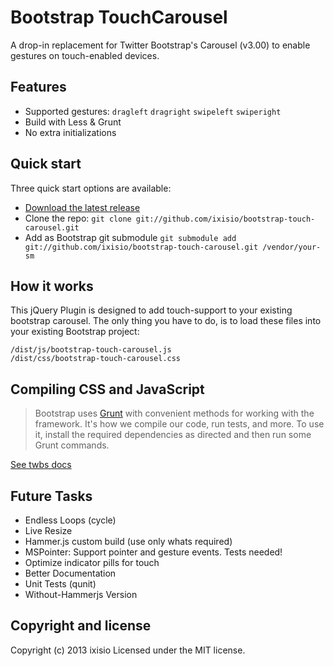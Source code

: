 # Bootstrap TouchCarousel

A drop-in replacement for Twitter Bootstrap's Carousel (v3.00) to enable gestures on touch-enabled devices.


## Features

* Supported gestures: `dragleft` `dragright` `swipeleft` `swiperight`
* Build with Less & Grunt
* No extra initializations


## Quick start
Three quick start options are available:

- [Download the latest release](https://github.com/ixisio/bootstrap-touch-carousel/archive/master.zip)
- Clone the repo: `git clone git://github.com/ixisio/bootstrap-touch-carousel.git`
- Add as Bootstrap git submodule `git submodule add git://github.com/ixisio/bootstrap-touch-carousel.git /vendor/your-sm`


## How it works

This jQuery Plugin is designed to add touch-support to your existing bootstrap carousel. The only thing you have to do, is to load these files into your existing Bootstrap project:

```
/dist/js/bootstrap-touch-carousel.js
/dist/css/bootstrap-touch-carousel.css
```


## Compiling CSS and JavaScript

> Bootstrap uses [Grunt](http://gruntjs.com/) with convenient methods for working with the framework. It's how we compile our code, run tests, and more. To use it, install the required dependencies as directed and then run some Grunt commands.

[See twbs docs](https://github.com/twbs/bootstrap/blob/master/README.md)


## Future Tasks

* Endless Loops (cycle)
* Live Resize
* Hammer.js custom build (use only whats required)
* MSPointer: Support pointer and gesture events. Tests needed!
* Optimize indicator pills for touch
* Better Documentation
* Unit Tests (qunit)
* Without-Hammerjs Version


## Copyright and license

Copyright (c) 2013 ixisio Licensed under the MIT license.
